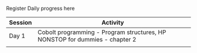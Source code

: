 Register Daily progress here

| Session   |Activity |
|----------|----------|
| Day 1   | Cobolt programming - Program structures, HP NONSTOP for dummies - chapter 2    |
|     |     |
